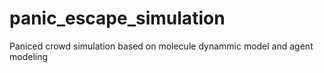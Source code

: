# panic_escape_simulation
Paniced crowd simulation based on molecule dynammic model and agent modeling
